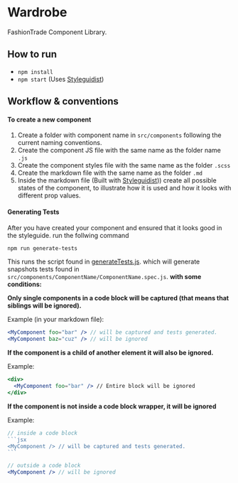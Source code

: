 # Wardrobe

FashionTrade Component Library.


## How to run
* `npm install`
* `npm start` (Uses [Styleguidist](https://github.com/styleguidist/react-styleguidist))

## Workflow & conventions
#### To create a new component 
1. Create a folder with component name in `src/components` following the current naming conventions.
2. Create the component JS file with the same name as the folder name `.js`
3. Create the component styles file with the same name as the folder `.scss`
4. Create the markdown file with the same name as the folder `.md`
5. Inside the markdown file (Built with [Styleguidist](https://github.com/styleguidist/react-styleguidist))) create all possible states of the component, to illustrate how it is used and how it looks with different prop values.

#### Generating Tests
After you have created your component and ensured that it looks good in the styleguide. run the follwing command
```sh
npm run generate-tests
```
This runs the script found in [generateTests.js](generateTests.js). which will generate snapshots tests found in `src/components/ComponentName/ComponentName.spec.js`. **with some conditions:**

**Only single components in a code block will be captured (that means that siblings will be ignored).**

Example (in your markdown file): 
```jsx
<MyComponent foo="bar" /> // will be captured and tests generated.
<MyComponent baz="cuz" /> // will be ignored
```
**If the component is a child of another element it will also be ignored.**

Example:
```jsx
<div>
  <MyComponent foo="bar" /> // Entire block will be ignored
</div>
```

**If the component is not inside a code block wrapper, it will be ignored**

Example:
````jsx
// inside a code block
```jsx
<MyComponent /> // will be captured and tests generated.
```

// outside a code block
<MyComponent /> // will be ignored
````
